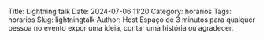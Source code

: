 Title: Lightning talk
Date: 2024-07-06 11:20
Category: horarios
Tags: horarios
Slug: lightningtalk
Author: Host
Espaço de 3 minutos para qualquer pessoa no evento expor uma ideia, contar uma história ou agradecer.